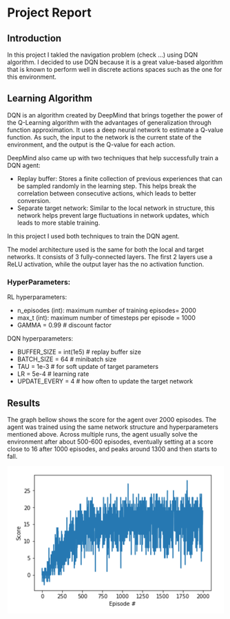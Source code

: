 # Project Report 

## Introduction 
In this project I takled the navigation problem (check ...) using DQN algorithm. I decided to use DQN because it is a great value-based algorithm that is known to perform well in discrete actions spaces such as the one for this environment.

## Learning Algorithm 
DQN is an algorithm created by DeepMind that brings together the power of the Q-Learning algorithm with the advantages of generalization through function approximation. It uses a deep neural network to estimate a Q-value function. As such, the input to the network is the current state of the environment, and the output is the Q-value for each action.

DeepMind also came up with two techniques that help successfully train a DQN agent:

* Replay buffer: Stores a finite collection of previous experiences that can be sampled randomly in the learning step. This helps break the correlation between consecutive actions, which leads to better conversion.
* Separate target network: Similar to the local network in structure, this network helps prevent large fluctuations in network updates, which leads to more stable training.

In this project I used both techniques to train the DQN agent.

The model architecture used is the same for both the local and target networks. It consists of 3 fully-connected layers. The first 2 layers use a ReLU activation, while the output layer has the no activation function.

### HyperParameters: 
RL hyperparameters:
* n_episodes (int): maximum number of training episodes= 2000
* max_t (int): maximum number of timesteps per episode = 1000
* GAMMA = 0.99            # discount factor

DQN hyperparameters: 
* BUFFER_SIZE = int(1e5)  # replay buffer size
* BATCH_SIZE = 64         # minibatch size
* TAU = 1e-3              # for soft update of target parameters
* LR = 5e-4               # learning rate 
* UPDATE_EVERY = 4        # how often to update the target network

## Results

The graph bellow shows the score for the agent over 2000 episodes. The agent was trained using the same network structure and hyperparameters mentioned above. Across multiple runs, the agent usually solve the environment after about 500-600 episodes, eventually setting at a score close to 16 after 1000 episodes, and peaks around 1300 and then starts to fall.

![Score](/scores.png)

